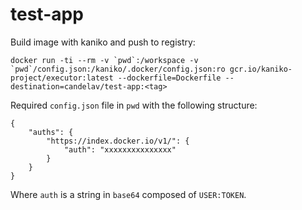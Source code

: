 # test-app

Build image with kaniko and push to registry:

```
docker run -ti --rm -v `pwd`:/workspace -v `pwd`/config.json:/kaniko/.docker/config.json:ro gcr.io/kaniko-project/executor:latest --dockerfile=Dockerfile --destination=candelav/test-app:<tag>
```

Required `config.json` file in `pwd` with the following structure:

```
{
	"auths": {
		"https://index.docker.io/v1/": {
			"auth": "xxxxxxxxxxxxxxx"
		}
	}
}
```

Where `auth` is a string in `base64` composed of `USER:TOKEN`.
